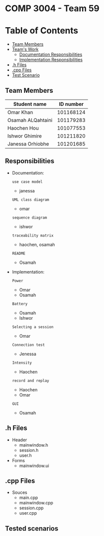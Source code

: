 # COMP 3004 - Team 59
# Table of Contents 
- [Team Members](#Team-Members) 
- [Team's Work](#Documentation) 
  * [Documentation Responsibilities](#Documentation-responsibilities)
  * [Implementation Responsibilities](#Implementation)
- [.h Files](#h-Files) 
- [.cpp Files](#cpp-Files)
- [Test Scenario](#Test-Scenario) 
## <a name = "Team-Members" ></a>Team Members
| Student name  | ID number |
| ------------- | ------------- |
| Omar Khan  | 101168124  |
| Osamah ALQahtaini | 101179283  |
| Haochen Hou  | 101077553  |
| Ishwor Ghimire  | 101211820 | 
| Janessa Orhiobhe  | 101201685  |

## <a name = "Documentation-responsibilities" ></a>Responsibilities
- <a name = "Documentation" ></a>Documentation:

  `use case model`
    - janessa

  `UML class diagram`
    - omar

  `sequence diagram`
    - ishwor

  `traceability matrix` 
    - haochen, osamah
  
  `README`
    - Osamah
- <a name = "Implementation" ></a> Implementation:
  
  `Power`
    - Omar
    - Osamah
  
  `Battery`
    - Osamah
    - Ishwor
  
  `Selecting a session`
    - Omar
  
  `Connection test`
    - Jenessa
  
  `Intensity`
    - Haochen
  
  `record and replay`
    - Haochen
    - Omar
  
  `GUI`
     - Osamah
  
## <a name = "h-Files" ></a>.h Files
- Header
   * mainwindow.h
   * session.h
   * user.h
- Forms
   * mainwindow.ui

## <a name = "cpp-Files" ></a>.cpp Files
- Souces
   * main.cpp
   * mainwindow.cpp
   * session.cpp
   * user.cpp
 
## <a name = "Test-Scenario" ></a>Tested scenarios
